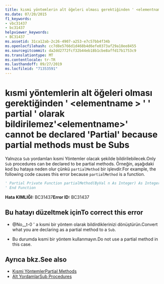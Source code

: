 ```yaml
---
title: kısmi yöntemlerin alt öğeleri olması gerektiğinden ' <elementname> ' ' partial ' olarak bildirilemez
ms.date: 07/20/2015
f1_keywords:
- vbc31437
- bc31437
helpviewer_keywords:
- BC31437
ms.assetid: 31ca12ab-2c26-4907-a253-e7c57bb4f34b
ms.openlocfilehash: cc7d8e5766d1d468b4d6efe0373af29a18ee8455
ms.sourcegitcommit: da2dd2772fcf32b44eb18b1cbe8affd17b1753c9
ms.translationtype: MT
ms.contentlocale: tr-TR
ms.lasthandoff: 09/27/2019
ms.locfileid: "71353591"
---
```

# <a name="elementname-cannot-be-declared-partial-because-partial-methods-must-be-subs"></a><span data-ttu-id="845aa-102">kısmi yöntemlerin alt öğeleri olması gerektiğinden ' \<elementname > ' ' partial ' olarak bildirilemez</span><span class="sxs-lookup"><span data-stu-id="845aa-102">'\<elementname>' cannot be declared 'Partial' because partial methods must be Subs</span></span>
<span data-ttu-id="845aa-103">Yalnızca `Sub` yordamları kısmi Yöntemler olacak şekilde bildirilebilecek.</span><span class="sxs-lookup"><span data-stu-id="845aa-103">Only `Sub` procedures can be declared to be partial methods.</span></span> <span data-ttu-id="845aa-104">Örneğin, aşağıdaki kod bu hataya neden olur çünkü `partialMethod` bir işlevdir.</span><span class="sxs-lookup"><span data-stu-id="845aa-104">For example, the following code causes this error because `partialMethod` is a function.</span></span>  
  
```vb  
' Partial Private Function partialMethod(ByVal n As Integer) As Integer  
' End Function  
```  
  
 <span data-ttu-id="845aa-105">**Hata KIMLIĞI:** BC31437</span><span class="sxs-lookup"><span data-stu-id="845aa-105">**Error ID:** BC31437</span></span>  
  
## <a name="to-correct-this-error"></a><span data-ttu-id="845aa-106">Bu hatayı düzeltmek için</span><span class="sxs-lookup"><span data-stu-id="845aa-106">To correct this error</span></span>  
  
- <span data-ttu-id="845aa-107">@No__t-0 ' a kısmi bir yöntem olarak bildirdiklerinizi dönüştürün.</span><span class="sxs-lookup"><span data-stu-id="845aa-107">Convert what you are declaring as a partial method to a `Sub`.</span></span>  
  
- <span data-ttu-id="845aa-108">Bu durumda kısmi bir yöntem kullanmayın.</span><span class="sxs-lookup"><span data-stu-id="845aa-108">Do not use a partial method in this case.</span></span>  
  
## <a name="see-also"></a><span data-ttu-id="845aa-109">Ayrıca bkz.</span><span class="sxs-lookup"><span data-stu-id="845aa-109">See also</span></span>

- [<span data-ttu-id="845aa-110">Kısmi Yöntemler</span><span class="sxs-lookup"><span data-stu-id="845aa-110">Partial Methods</span></span>](../../visual-basic/programming-guide/language-features/procedures/partial-methods.md)
- [<span data-ttu-id="845aa-111">Alt Yordamlar</span><span class="sxs-lookup"><span data-stu-id="845aa-111">Sub Procedures</span></span>](../../visual-basic/programming-guide/language-features/procedures/sub-procedures.md)
